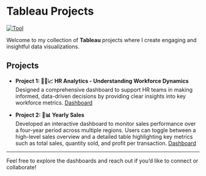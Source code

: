 # Tableau Projects
[![Tool](https://img.shields.io/badge/tool-Tableau-blue?logo=tableau&logoColor=white)](https://www.tableau.com)

Welcome to my collection of **Tableau** projects where I create engaging and insightful data visualizations.


## Projects

- **Project 1: 🧑‍💼📈 HR Analytics - Understanding Workforce Dynamics**  
  Designed a comprehensive dashboard to support HR teams in making informed, data-driven decisions by providing clear insights into key workforce metrics. [Dashboard](https://public.tableau.com/app/profile/uduak.udofia/viz/HRAnalytics_17552797182810/Dashboard1)

- **Project 2: 📆📊 Yearly Sales**  
  Developed an interactive dashboard to monitor sales performance over a four-year period across multiple regions. Users can toggle between a high-level sales overview and a detailed table highlighting key metrics such as total sales, quantity sold, and profit per transaction. [Dashboard](https://public.tableau.com/app/profile/uduak.udofia/viz/BuzzStoreDashboard/ExecutiveView#1)

---

Feel free to explore the dashboards and reach out if you’d like to connect or collaborate!

